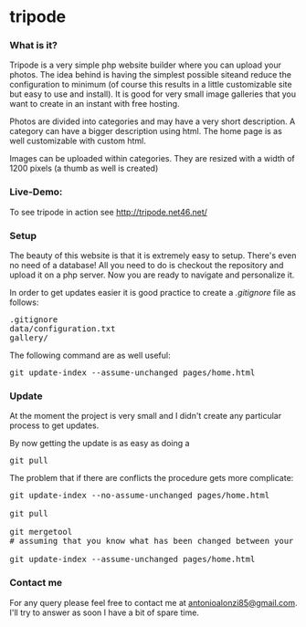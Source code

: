 tripode
=======

### What is it?
Tripode is a very simple php website builder where you can upload your photos.
The idea behind is having the simplest possible siteand reduce the configuration to minimum (of course this results in a little customizable site but easy to use and install).
It is good for very small image galleries that you want to create in an instant with free hosting.

Photos are divided into categories and may have a very short description.
A category can have a bigger description using html.
The home page is as well customizable with custom html.

Images can be uploaded within categories. They are resized with a width of 1200 pixels (a thumb as well is created)

### Live-Demo:
To see tripode in action see http://tripode.net46.net/

### Setup
The beauty of this website is that it is extremely easy to setup.
There's even no need of a database!
All you need to do is checkout the repository and upload it on a php server.
Now you are ready to navigate and personalize it.

In order to get updates easier it is good practice to create a *.gitignore* file as follows:
<pre>
.gitignore
data/configuration.txt
gallery/
</pre>

The following command are as well useful:
<pre>
git update-index --assume-unchanged pages/home.html
</pre>

### Update
At the moment the project is very small and I didn't create any particular process to get updates.

By now getting the update is as easy as doing a
<pre>
git pull
</pre>

The problem that if there are conflicts the procedure gets more complicate:
<pre>
git update-index --no-assume-unchanged pages/home.html

git pull

git mergetool
# assuming that you know what has been changed between your version and the new version

git update-index --assume-unchanged pages/home.html
</pre>

### Contact me
For any query please feel free to contact me at antonioalonzi85@gmail.com.
I'll try to answer as soon I have a bit of spare time.
